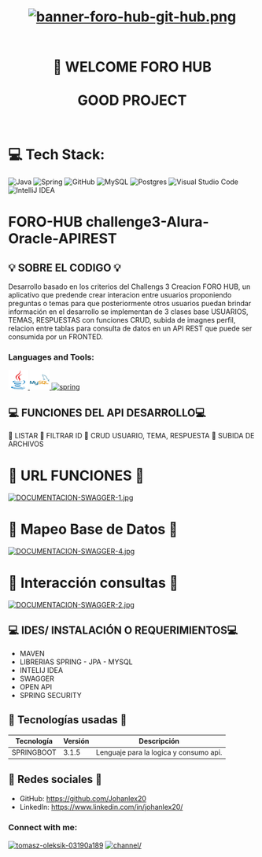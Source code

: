 

<div align="center">
  <h1 align="center">

[![banner-foro-hub-git-hub.png](https://i.postimg.cc/J4xHnJ9F/banner-foro-hub-git-hub.png)](https://postimg.cc/56H2KH95)
<br />
<br />  
👋 WELCOME FORO HUB
<br />
<br />
GOOD PROJECT
<br />
<br />
  </h1>
</div>

# 💻 Tech Stack:
![Java](https://img.shields.io/badge/java-%23ED8B00.svg?style=for-the-badge&logo=java&logoColor=white) ![Spring](https://img.shields.io/badge/spring-%236DB33F.svg?style=for-the-badge&logo=spring&logoColor=white) ![GitHub](https://img.shields.io/badge/GitHub-%23121011.svg?style=for-the-badge&logo=github&logoColor=white) ![MySQL](https://img.shields.io/badge/mysql-4479A1.svg?style=for-the-badge&logo=mysql&logoColor=white) ![Postgres](https://img.shields.io/badge/postgres-%23316192.svg?style=for-the-badge&logo=postgresql&logoColor=white) ![Visual Studio Code](https://img.shields.io/badge/Visual%20Studio%20Code-0078d7.svg?style=for-the-badge&logo=visual-studio-code&logoColor=white) ![IntelliJ IDEA](https://img.shields.io/badge/IntelliJIDEA-000000.svg?style=for-the-badge&logo=intellij-idea&logoColor=white)


# FORO-HUB challenge3-Alura-Oracle-APIREST


## 💡 SOBRE EL CODIGO 💡
Desarrollo basado en los criterios del Challengs 3 Creacion FORO HUB, un aplicativo que predende crear interacion entre usuarios proponiendo preguntas o temas para que posteriormente otros usuarios puedan brindar información en el desarrollo se implementan de 3 clases base USUARIOS, TEMAS, RESPUESTAS con funciones CRUD, subida de imagnes perfil, relacion entre tablas para consulta de datos en un API REST que puede ser consumida por un FRONTED.
<h3 align="left">Languages and Tools:</h3>
<p align="left"> </a> </a> <a href="https://www.java.com" target="_blank" rel="noreferrer"> <img src="https://raw.githubusercontent.com/devicons/devicon/master/icons/java/java-original.svg" alt="java" width="40" height="40"/> </a>    <a href="https://www.mysql.com/" target="_blank" rel="noreferrer"> <img src="https://raw.githubusercontent.com/devicons/devicon/master/icons/mysql/mysql-original-wordmark.svg" alt="mysql" width="40" height="40"/> </a> <a href="https://spring.io/" target="_blank" rel="noreferrer"> <img src="https://www.vectorlogo.zone/logos/springio/springio-icon.svg" alt="spring" width="40" height="40"/> </a> </p>


## 💻 FUNCIONES DEL API DESARROLLO💻
🌟 LISTAR
🌟 FILTRAR ID
🌟 CRUD USUARIO, TEMA, RESPUESTA
🌟 SUBIDA DE ARCHIVOS


# 🌟   URL FUNCIONES   🌟
[![DOCUMENTACION-SWAGGER-1.jpg](https://i.postimg.cc/CLrMXNyw/DOCUMENTACION-SWAGGER-1.jpg)](https://postimg.cc/xcHSbLTZ)

# 🌟   Mapeo Base de Datos   🌟
[![DOCUMENTACION-SWAGGER-4.jpg](https://i.postimg.cc/3rBxChn4/DOCUMENTACION-SWAGGER-4.jpg)](https://postimg.cc/hhXnckFc)

# 🌟   Interacción consultas   🌟
[![DOCUMENTACION-SWAGGER-2.jpg](https://i.postimg.cc/GhmhXf5M/DOCUMENTACION-SWAGGER-2.jpg)](https://postimg.cc/3WzTRt7p)

## 💻 IDES/ INSTALACIÓN O REQUERIMIENTOS💻
- MAVEN
- LIBRERIAS SPRING - JPA - MYSQL
- INTELIJ IDEA
- SWAGGER
- OPEN API
- SPRING SECURITY

## 🌟 Tecnologías usadas 🌟
| Tecnología | Versión | Descripción                                                                     |
|------------|---------|---------------------------------------------------------------------------------|
|SPRINGBOOT       | 3.1.5       | Lenguaje para la logica y consumo api. |

## 🤝 Redes sociales 🤝

-  GitHub: https://github.com/Johanlex20
-  LinkedIn: https://www.linkedin.com/in/johanlex20/

<h3 align="left">Connect with me:</h3>
<p align="left">
<a href="https://www.linkedin.com/in/johanlex20/" target="blank"><img align="center" src="https://raw.githubusercontent.com/rahuldkjain/github-profile-readme-generator/master/src/images/icons/Social/linked-in-alt.svg" alt="tomasz-oleksik-03190a189" height="30" width="40" /></a>
<a href="https://www.youtube.com/" target="blank"><img align="center" src="https://raw.githubusercontent.com/rahuldkjain/github-profile-readme-generator/master/src/images/icons/Social/youtube.svg" alt="channel/" height="30" width="40" /></a>
</p>


